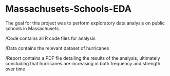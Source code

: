 # Massachusets-Schools-EDA

The goal for this project was to perform exploratory data analysis on public schools in Massachusets. 

/Code contains all R code files for analysis

/Data contains the relevant dataset of hurricanes

/Report contains a PDF file detailing the results of the analysis, ultimately concluding that hurricanes are increasing in both frequency and strength over time
